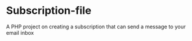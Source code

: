 # Subscription-file
A PHP project on creating a subscription that can send a message to your email inbox

